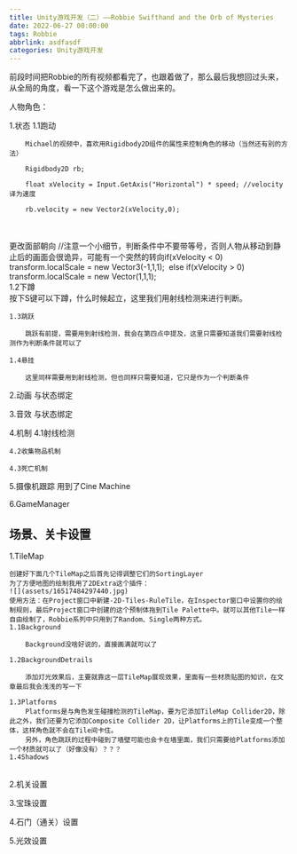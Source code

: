 ```yaml
---
title: Unity游戏开发（二）——Robbie Swifthand and the Orb of Mysteries
date: 2022-06-27 00:00:00
tags: Robbie
abbrlink: asdfasdf
categories: Unity游戏开发
---
```


前段时间把Robbie的所有视频都看完了，也跟着做了，那么最后我想回过头来，从全局的角度，看一下这个游戏是怎么做出来的。



<!--more-->

人物角色：

1.状态
    1.1跑动
        
        Michael的视频中，喜欢用Rigidbody2D组件的属性来控制角色的移动（当然还有别的方法）
        
        Rigidbody2D rb;
        
        float xVelocity = Input.GetAxis("Horizontal") * speed; //velocity译为速度
        
        rb.velocity = new Vector2(xVelocity,0);


​        
​        
​        更改面部朝向
​        //注意一个小细节，判断条件中不要带等号，否则人物从移动到静止后的画面会很诡异，可能有一个突然的转向
​        if(xVelocity < 0) transform.localScale = new Vector3(-1,1,1);
​        else if(xVelocity > 0) transform.localScale = new Vector(1,1,1);
​        
​    1.2下蹲
​    
        按下S键可以下蹲，什么时候起立，这里我们用射线检测来进行判断。
    
    1.3跳跃
        
        跳跃有前提，需要用到射线检测，我会在第四点中提及，这里只需要知道我们需要射线检测作为判断条件就可以了
        
    1.4悬挂
    
        这里同样需要用到射线检测，但也同样只需要知道，它只是作为一个判断条件

2.动画
    与状态绑定


3.音效
    与状态绑定

4.机制
    4.1射线检测
    
    
    4.2收集物品机制
    
    4.3死亡机制

5.摄像机跟踪
    用到了Cine Machine


6.GameManager



## 场景、关卡设置

1.TileMap


    创建好下面几个TileMap之后首先记得调整它们的SortingLayer
    为了方便地图的绘制我用了2DExtra这个插件：
    ![](assets/16517484297440.jpg)
    使用方法：在Project窗口中新建-2D-Tiles-RuleTile，在Inspector窗口中设置你的绘制规则，最后Project窗口中创建的这个预制体拖到Tile Palette中。就可以其他Tile一样自由绘制了，Robbie系列中只用到了Random、Single两种方式。
    1.1Background 
    
        Background没啥好说的，直接画满就可以了
    
    1.2BackgroundDetrails
    
        添加灯光效果后，主要就靠这一层TileMap展现效果，里面有一些材质贴图的知识，在文章最后我会浅浅的写一下
    
    1.3Platforms
        Platforms是与角色发生碰撞检测的TileMap，要为它添加TileMap Collider2D，除此之外，我们还要为它添加Composite Collider 2D，让Platforms上的Tile变成一个整体，这样角色就不会在Tile间卡住。
        另外，角色跳跃的过程中碰到了墙壁可能也会卡在墙里面，我们只需要给Platforms添加一个材质就可以了（好像没有）？？？
    1.4Shadows


​    
2.机关设置



3.宝珠设置



4.石门（通关）设置    



5.光效设置



​        

